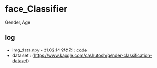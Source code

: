 # face_Classifier
Gender, Age 

## log
+ img_data.npy - 21.02.14 안선정 :  [code](https://github.com/sunjungAn/face_Classifier/blob/master/Data/make%20img_data_npy.py)
+ data set : (https://www.kaggle.com/cashutosh/gender-classification-dataset)


